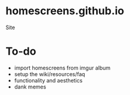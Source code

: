 # homescreens.github.io
Site

# To-do
 - import homescreens from imgur album
 - setup the wiki/resources/faq
 - functionality and aesthetics
 - dank memes
